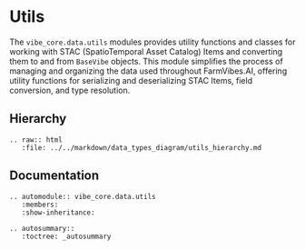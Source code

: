 # Utils

The `vibe_core.data.utils` modules provides utility functions and classes for working with STAC (SpatioTemporal Asset Catalog) Items and converting them to and from `BaseVibe` objects. This module simplifies the process of managing and organizing the data used throughout FarmVibes.AI, offering utility functions for serializing and deserializing STAC Items, field conversion, and type resolution.

## Hierarchy

```{eval-rst}
.. raw:: html
   :file: ../../markdown/data_types_diagram/utils_hierarchy.md
```

## Documentation

```{eval-rst}
.. automodule:: vibe_core.data.utils
   :members:
   :show-inheritance:
```

```{eval-rst}
.. autosummary::
   :toctree: _autosummary
```
